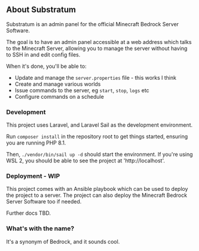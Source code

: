 ## About Substratum
Substratum is an admin panel for the official Minecraft Bedrock Server Software.

The goal is to have an admin panel accessible at a web address which talks to the Minecraft Server, allowing you to manage the server without having to SSH in and edit config files.

When it's done, you'll be able to:
- Update and manage the `server.properties` file - this works I think
- Create and manage various worlds
- Issue commands to the server, eg `start`, `stop`, `logs` etc
- Configure commands on a schedule

### Development
This project uses Laravel, and Laravel Sail as the development environment.

Run `composer install` in the repository root to get things started, ensuring you are running PHP 8.1.

Then, `./vendor/bin/sail up -d` should start the environment. If you're using WSL 2, you should be able to see the project at 'http://localhost'.

### Deployment - WIP
This project comes with an Ansible playbook which can be used to deploy the project to a server. The project can also deploy the Minecraft Bedrock Server Software too if needed.

Further docs TBD.

### What's with the name?
It's a synonym of Bedrock, and it sounds cool.